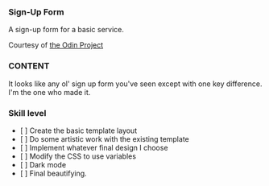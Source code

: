 ### Sign-Up Form
A sign-up form for a basic service.

Courtesy of [the Odin Project](https://www.theodinproject.com)

### CONTENT

It looks like any ol' sign up form you've seen except with one key difference.
I'm the one who made it.

### Skill level

*    [ ]  Create the basic template layout
*    [ ]  Do some artistic work with the existing template
*    [ ]  Implement whatever final design I choose
*    [ ]  Modify the CSS to use variables
*    [ ]  Dark mode
*    [ ]  Final beautifying.